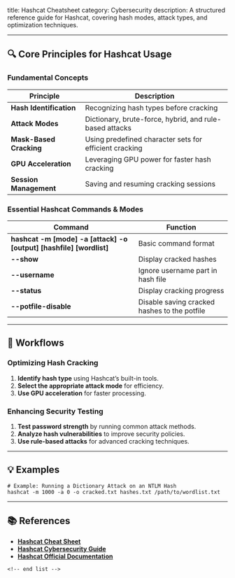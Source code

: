 title: Hashcat Cheatsheet
category: Cybersecurity
description: A structured reference guide for Hashcat, covering hash modes, attack types, and optimization techniques.

---

## 🔍 **Core Principles for Hashcat Usage**

### **Fundamental Concepts**

| Principle                     | Description                                             |
| ----------------------------- | ------------------------------------------------------- |
| **Hash Identification** | Recognizing hash types before cracking                  |
| **Attack Modes**        | Dictionary, brute-force, hybrid, and rule-based attacks |
| **Mask-Based Cracking** | Using predefined character sets for efficient cracking  |
| **GPU Acceleration**    | Leveraging GPU power for faster hash cracking           |
| **Session Management**  | Saving and resuming cracking sessions                   |

### **Essential Hashcat Commands & Modes**

| Command                                                                   | Function                                     |
| ------------------------------------------------------------------------- | -------------------------------------------- |
| **hashcat -m [mode] -a [attack] -o [output] [hashfile] [wordlist]** | Basic command format                         |
| **--show**                                                          | Display cracked hashes                       |
| **--username**                                                      | Ignore username part in hash file            |
| **--status**                                                        | Display cracking progress                    |
| **--potfile-disable**                                               | Disable saving cracked hashes to the potfile |

---

## 🔄 **Workflows**

### **Optimizing Hash Cracking**

1. **Identify hash type** using Hashcat’s built-in tools.
2. **Select the appropriate attack mode** for efficiency.
3. **Use GPU acceleration** for faster processing.

### **Enhancing Security Testing**

1. **Test password strength** by running common attack methods.
2. **Analyze hash vulnerabilities** to improve security policies.
3. **Use rule-based attacks** for advanced cracking techniques.

---

## 💡 **Examples**

```plaintext
# Example: Running a Dictionary Attack on an NTLM Hash
hashcat -m 1000 -a 0 -o cracked.txt hashes.txt /path/to/wordlist.txt  
```

---

## 📚 **References**

- **[Hashcat Cheat Sheet](https://github.com/frizb/Hashcat-Cheatsheet)**
- **[Hashcat Cybersecurity Guide](https://github.com/pwnVader/Cybersecurity/blob/main/cheatsheets/Hashcat-CheatSheets.md)**
- **[Hashcat Official Documentation](https://hashcat.net/wiki/)**

```
<!-- end list -->
```
